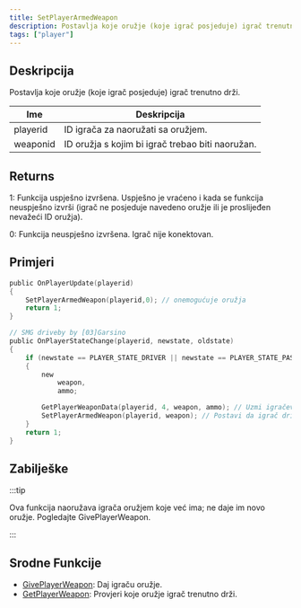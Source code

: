 ```yaml
---
title: SetPlayerArmedWeapon
description: Postavlja koje oružje (koje igrač posjeduje) igrač trenutno drži.
tags: ["player"]
---
```


## Deskripcija

Postavlja koje oružje (koje igrač posjeduje) igrač trenutno drži.

| Ime      | Deskripcija                                      |
| -------- | ------------------------------------------------ |
| playerid | ID igrača za naoružati sa oružjem.               |
| weaponid | ID oružja s kojim bi igrač trebao biti naoružan. |

## Returns

1: Funkcija uspješno izvršena. Uspješno je vraćeno i kada se funkcija neuspješno izvrši (igrač ne posjeduje navedeno oružje ili je proslijeđen nevažeći ID oružja).

0: Funkcija neuspješno izvršena. Igrač nije konektovan.

## Primjeri

```c
public OnPlayerUpdate(playerid)
{
    SetPlayerArmedWeapon(playerid,0); // onemogućuje oružja
    return 1;
}

// SMG driveby by [03]Garsino
public OnPlayerStateChange(playerid, newstate, oldstate)
{
    if (newstate == PLAYER_STATE_DRIVER || newstate == PLAYER_STATE_PASSENGER)
    {
        new
            weapon,
            ammo;

        GetPlayerWeaponData(playerid, 4, weapon, ammo); // Uzmi igračev SMG u slot 4
        SetPlayerArmedWeapon(playerid, weapon); // Postavi da igrač drive-by-ea uz SMG
    }
    return 1;
}
```

## Zabilješke

:::tip

Ova funkcija naoružava igrača oružjem koje već ima; ne daje im novo oružje. Pogledajte GivePlayerWeapon.

:::

## Srodne Funkcije

- [GivePlayerWeapon](GivePlayerWeapon): Daj igraču oružje.
- [GetPlayerWeapon](GetPlayerWeapon): Provjeri koje oružje igrač trenutno drži.
